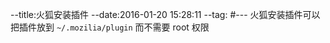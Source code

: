 --title:火狐安装插件
--date:2016-01-20 15:28:11
--tag:
#---
火狐安装插件可以把插件放到 `~/.mozilia/plugin` 而不需要 root 权限
